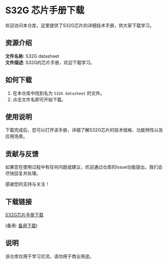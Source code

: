 # S32G 芯片手册下载

欢迎访问本仓库，这里提供了S32G芯片的详细技术手册，供大家下载学习。

## 资源介绍

**文件名称**: S32G datasheet  
**文件描述**: S32G的芯片手册，欢迎下载学习。

## 如何下载

1. 在本仓库中找到名为 `S32G datasheet` 的文件。
2. 点击文件名即可开始下载。

## 使用说明

下载完成后，您可以打开该手册，详细了解S32G芯片的技术规格、功能特性以及应用场景。

## 贡献与反馈

如果您在使用过程中有任何问题或建议，欢迎通过仓库的Issue功能提出，我们会尽快回复并处理。

感谢您的支持与关注！

## 下载链接
[S32G芯片手册下载](https://pan.quark.cn/s/7c9483dc0f66) 

(备用: [备用下载](https://pan.baidu.com/s/1O6jsWNgpez0jfEVEo85vkQ?pwd=929j))

## 说明

该仓库仅用于学习交流，请勿用于商业用途。
